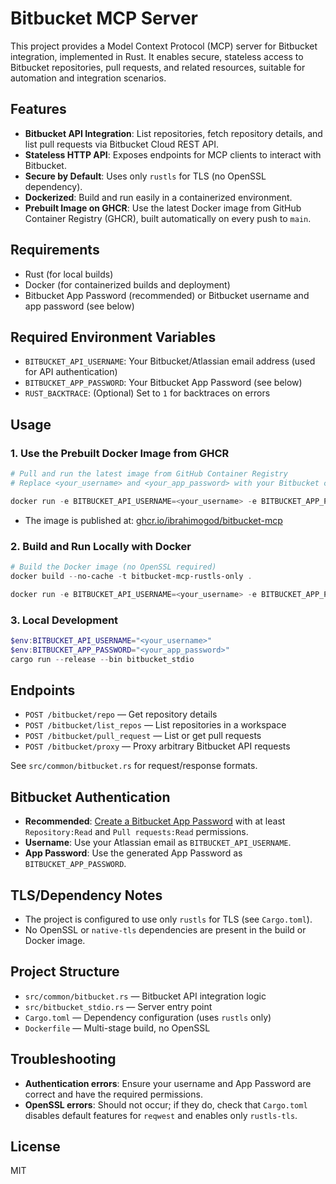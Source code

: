 # Bitbucket MCP Server

This project provides a Model Context Protocol (MCP) server for Bitbucket integration, implemented in Rust. It enables secure, stateless access to Bitbucket repositories, pull requests, and related resources, suitable for automation and integration scenarios.

## Features
- **Bitbucket API Integration**: List repositories, fetch repository details, and list pull requests via Bitbucket Cloud REST API.
- **Stateless HTTP API**: Exposes endpoints for MCP clients to interact with Bitbucket.
- **Secure by Default**: Uses only `rustls` for TLS (no OpenSSL dependency).
- **Dockerized**: Build and run easily in a containerized environment.
- **Prebuilt Image on GHCR**: Use the latest Docker image from GitHub Container Registry (GHCR), built automatically on every push to `main`.

## Requirements
- Rust (for local builds)
- Docker (for containerized builds and deployment)
- Bitbucket App Password (recommended) or Bitbucket username and app password (see below)

## Required Environment Variables
- `BITBUCKET_API_USERNAME`: Your Bitbucket/Atlassian email address (used for API authentication)
- `BITBUCKET_APP_PASSWORD`: Your Bitbucket App Password (see below)
- `RUST_BACKTRACE`: (Optional) Set to `1` for backtraces on errors

## Usage

### 1. Use the Prebuilt Docker Image from GHCR

```powershell
# Pull and run the latest image from GitHub Container Registry
# Replace <your_username> and <your_app_password> with your Bitbucket credentials

docker run -e BITBUCKET_API_USERNAME=<your_username> -e BITBUCKET_APP_PASSWORD=<your_app_password> -p 8080:8080 ghcr.io/ibrahimogod/bitbucket-mcp:latest
```
- The image is published at: [ghcr.io/ibrahimogod/bitbucket-mcp](https://github.com/users/Ibrahimogod/packages/container/bitbucket-mcp)

### 2. Build and Run Locally with Docker

```powershell
# Build the Docker image (no OpenSSL required)
docker build --no-cache -t bitbucket-mcp-rustls-only .

docker run -e BITBUCKET_API_USERNAME=<your_username> -e BITBUCKET_APP_PASSWORD=<your_app_password> -p 8080:8080 bitbucket-mcp-rustls-only
```

### 3. Local Development

```powershell
$env:BITBUCKET_API_USERNAME="<your_username>"
$env:BITBUCKET_APP_PASSWORD="<your_app_password>"
cargo run --release --bin bitbucket_stdio
```

## Endpoints
- `POST /bitbucket/repo` — Get repository details
- `POST /bitbucket/list_repos` — List repositories in a workspace
- `POST /bitbucket/pull_request` — List or get pull requests
- `POST /bitbucket/proxy` — Proxy arbitrary Bitbucket API requests

See `src/common/bitbucket.rs` for request/response formats.

## Bitbucket Authentication
- **Recommended**: [Create a Bitbucket App Password](https://bitbucket.org/account/settings/app-passwords/) with at least `Repository:Read` and `Pull requests:Read` permissions.
- **Username**: Use your Atlassian email as `BITBUCKET_API_USERNAME`.
- **App Password**: Use the generated App Password as `BITBUCKET_APP_PASSWORD`.

## TLS/Dependency Notes
- The project is configured to use only `rustls` for TLS (see `Cargo.toml`).
- No OpenSSL or `native-tls` dependencies are present in the build or Docker image.

## Project Structure
- `src/common/bitbucket.rs` — Bitbucket API integration logic
- `src/bitbucket_stdio.rs` — Server entry point
- `Cargo.toml` — Dependency configuration (uses `rustls` only)
- `Dockerfile` — Multi-stage build, no OpenSSL

## Troubleshooting
- **Authentication errors**: Ensure your username and App Password are correct and have the required permissions.
- **OpenSSL errors**: Should not occur; if they do, check that `Cargo.toml` disables default features for `reqwest` and enables only `rustls-tls`.

## License
MIT